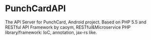 # PunchCardAPI
The API Server for PunchCard, Android project. Based on PHP 5.5 and RESTful API Framework by caoym, RESTful&amp;Microservice PHP library/framework: IoC, annotation, jax-rs like. 
